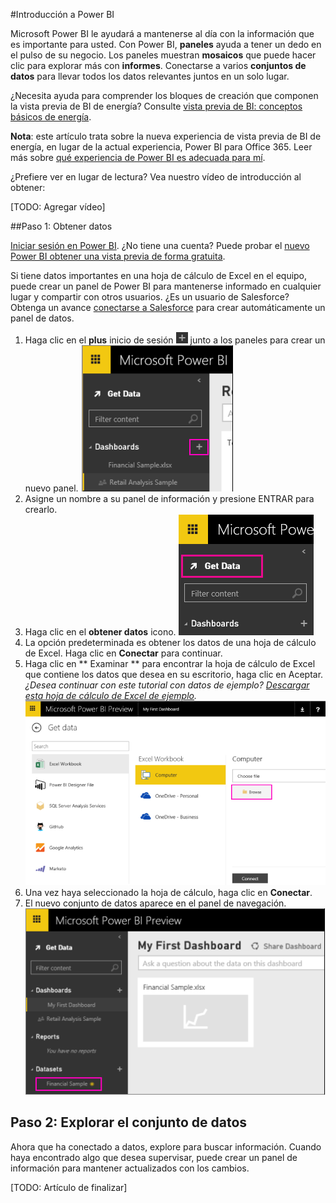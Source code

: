 <properties 
        pageTitle="Introducción a Power BI" 
        description="description" 
        services="powerbi" 
        documentationCenter="" 
        authors="mgblythe" />

<tags
   ms.service="powerbi"
   ms.devlang="NA"
   ms.topic="article"
   ms.tgt_pltfrm="NA"
   ms.workload="powerbi"
   ms.date="06/19/2015"
   ms.author="v-anpasi"/>

#Introducción a Power BI

Microsoft Power BI le ayudará a mantenerse al día con la información que es importante para usted. Con Power BI, **paneles** ayuda a tener un dedo en el pulso de su negocio. Los paneles muestran **mosaicos** que puede hacer clic para explorar más con **informes**. Conectarse a varios **conjuntos de datos** para llevar todos los datos relevantes juntos en un solo lugar.

¿Necesita ayuda para comprender los bloques de creación que componen la vista previa de BI de energía? Consulte [vista previa de BI: conceptos básicos de energía]().

**Nota**: este artículo trata sobre la nueva experiencia de vista previa de BI de energía, en lugar de la actual experiencia, Power BI para Office 365. Leer más sobre [qué experiencia de Power BI es adecuada para mí]().

¿Prefiere ver en lugar de lectura? Vea nuestro vídeo de introducción al obtener:

[TODO: Agregar vídeo]

##Paso 1: Obtener datos

[Iniciar sesión en Power BI](http://powerbi.microsoft.com). ¿No tiene una cuenta? Puede probar el [nuevo Power BI obtener una vista previa de forma gratuita](http://powerbi.microsoft.com).

Si tiene datos importantes en una hoja de cálculo de Excel en el equipo, puede crear un panel de Power BI para mantenerse informado en cualquier lugar y compartir con otros usuarios. ¿Es un usuario de Salesforce? Obtenga un avance [conectarse a Salesforce]() para crear automáticamente un panel de datos.

1. Haga clic en el **plus** inicio de sesión ![](./media/powerbi-getting-started/PBI_PlusIcon.png) junto a los paneles para crear un nuevo panel. ![](./media/powerbi-getting-started/gettingstart1.png)
2. Asigne un nombre a su panel de información y presione ENTRAR para crearlo.  
3. Haga clic en el **obtener datos** icono. ![](./media/powerbi-getting-started/PBI_GetData.png)
4. La opción predeterminada es obtener los datos de una hoja de cálculo de Excel. Haga clic en **Conectar** para continuar.
5. Haga clic en \*\* Examinar \*\* para encontrar la hoja de cálculo de Excel que contiene los datos que desea en su escritorio, haga clic en Aceptar. *¿Desea continuar con este tutorial con datos de ejemplo? [Descargar esta hoja de cálculo de Excel de ejemplo](http://go.microsoft.com/fwlink/?LinkID=521962).* ![](./media/powerbi-getting-started/gettingstart2.png)  
6. Una vez haya seleccionado la hoja de cálculo, haga clic en **Conectar**.
7. El nuevo conjunto de datos aparece en el panel de navegación. ![](./media/powerbi-getting-started/gettingstart3.png)  


## Paso 2: Explorar el conjunto de datos

Ahora que ha conectado a datos, explore para buscar información. Cuando haya encontrado algo que desea supervisar, puede crear un panel de información para mantener actualizados con los cambios.

[TODO: Artículo de finalizar]